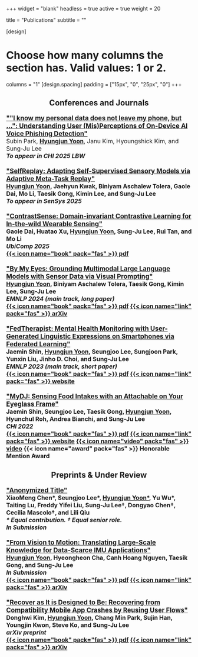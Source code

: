 +++
widget = "blank"
headless = true
active = true
weight = 20

title = "Publications"
subtitle = ""

[design]
  # Choose how many columns the section has. Valid values: 1 or 2.
  columns = "1"
[design.spacing]
  padding = ["15px", "0", "25px", "0"]
+++
<style>
h2.publications {
  text-align: center;
}
div.pub {
  font-size: 13pt;
  margin-left: 15%;
  margin-right: 15%;
  margin-bottom: 20px;
  width: 70%;
}
a.title {
  font-size: 14pt;
  font-weight: bold;
}
@media only screen and (max-width: 992px) {
div.pub {
  font-size: 12pt;
  margin-left: 0%;
  margin-right: 0%;
  margin-bottom: 20px;
  width: 100%;
}
a.title {
  font-size: 13pt;
  font-weight: bold;
}
}
</style>
<h2 class="publications">Conferences and Journals</h2>

<div class="pub">
<a class="title" href=".">""I know my personal data does not leave my phone, but ...": Understanding User (Mis)Perceptions of On-Device AI Voice Phishing Detection"</a> </br>
Subin Park, <strong style="text-decoration:underline">Hyungjun Yoon</strong>, Janu Kim, Hyoungshick Kim, and Sung-Ju Lee</br>
<i><b>To appear in CHI 2025 LBW<b></i></br>
</div>

<div class="pub">
<a class="title" href=".">"SelfReplay: Adapting Self-Supervised Sensory Models via Adaptive Meta-Task Replay"</a> </br>
<strong style="text-decoration:underline">Hyungjun Yoon</strong>, Jaehyun Kwak, Biniyam Aschalew Tolera, Gaole Dai, Mo Li, Taesik Gong, Kimin Lee, and Sung-Ju Lee</br>
<i><b>To appear in SenSys 2025</b></i></br>
<!-- <a class="badge badge-info" href=".">{{< icon name="book" pack="fas" >}} pdf</a> -->
</div>

<div class="pub">
<a class="title" href="https://dl.acm.org/doi/10.1145/3699744">"ContrastSense: Domain-invariant Contrastive Learning for In-the-wild Wearable Sensing"</a> </br>
Gaole Dai, Huatao Xu, <strong style="text-decoration:underline">Hyungjun Yoon</strong>, Sung-Ju Lee, Rui Tan, and Mo Li</br>
<i><b>UbiComp 2025</b></i></br>
<a class="badge badge-info" href="papers/ContrastSense.pdf">{{< icon name="book" pack="fas" >}} pdf</a>
</div>

<div class="pub">
<a class="title" href="https://aclanthology.org/2024.emnlp-main.133/">"By My Eyes: Grounding Multimodal Large Language Models with Sensor Data via Visual Prompting"</a> </br>
<strong style="text-decoration:underline">Hyungjun Yoon</strong>, Biniyam Aschalew Tolera, Taesik Gong, Kimin Lee, Sung-Ju Lee</br>
<i><b>EMNLP 2024 (main track, long paper)</b></i></br>
<a class="badge badge-info" href="papers/ByMyEyes.pdf">{{< icon name="book" pack="fas" >}} pdf</a>
<a class="badge badge-info" href="https://nmsl.kaist.ac.kr/projects/bymyeyes/">{{< icon name="link" pack="fas" >}} arXiv</a>
</div>

<div class="pub">
<a class="title" href="https://dl.acm.org/doi/abs/10.1145/3491102.3502041">"FedTherapist: Mental Health Monitoring with User-Generated Linguistic Expressions on Smartphones via Federated Learning"</a> </br>
Jaemin Shin, <strong style="text-decoration:underline">Hyungjun Yoon</strong>, Seungjoo Lee, Sungjoon Park, Yunxin Liu, Jinho D. Choi, and Sung-Ju Lee</br>
<i><b>EMNLP 2023 (main track, short paper)</b></i></br>
<a class="badge badge-info" href="papers/Fedtherapist.pdf">{{< icon name="book" pack="fas" >}} pdf</a>
<a class="badge badge-info" href="https://nmsl.kaist.ac.kr/projects/fedtherapist/">{{< icon name="link" pack="fas" >}} website</a>
</div>

<div class="pub">
<a class="title" href="https://dl.acm.org/doi/abs/10.1145/3491102.3502041">"MyDJ: Sensing Food Intakes with an Attachable on Your Eyeglass Frame"</a> </br>
Jaemin Shin, Seungjoo Lee, Taesik Gong, <strong style="text-decoration:underline">Hyungjun Yoon</strong>, Hyunchul Roh, Andrea Bianchi, and Sung-Ju Lee</br>
<i><b>CHI 2022</b></i></br>
<a class="badge badge-info" href="papers/MyDJ.pdf">{{< icon name="book" pack="fas" >}} pdf</a>
<a class="badge badge-info" href="https://nmsl.kaist.ac.kr/projects/mydj/">{{< icon name="link" pack="fas" >}} website</a>
<a class="badge badge-info" href="https://www.youtube.com/watch?v=77XNl39QoEE&feature=youtu.be">{{< icon name="video" pack="fas" >}} video</a>
<a class="badge badge-info">{{< icon name="award" pack="fas" >}} Honorable Mention Award</a>
</div>

<h2 class="publications">Preprints &amp; Under Review</h2>

<div class="pub">
<a class="title" href=".">"Anonymized Title"</a> </br>
XiaoMeng Chen*, Seungjoo Lee*, <strong style="text-decoration:underline">Hyungjun Yoon*</strong>, Yu Wu*, Taiting Lu, Freddy Yifei Liu, Sung-Ju Lee†, Dongyao Chen†, Cecilia Mascolo†, and Lili Qiu</br>
<i>* Equal contribution. † Equal senior role.</i></br>
<i>In Submission</i></br>
</div>

<div class="pub">
<a class="title" href="https://arxiv.org/abs/2209.00945">"From Vision to Motion: Translating Large-Scale Knowledge for Data-Scarce IMU Applications"</a></br>
<strong style="text-decoration:underline">Hyungjun Yoon</strong>, Hyeongheon Cha, Canh Hoang Nguyen, Taesik Gong, and Sung-Ju Lee</br>
<i>In Submission</i></br>
<a class="badge badge-info" href="papers/IMG2IMU.pdf">{{< icon name="book" pack="fas" >}} pdf</a>
<a class="badge badge-info" href="https://arxiv.org/abs/2209.00945">{{< icon name="link" pack="fas" >}} arXiv</a>
</div>

<div class="pub">
<a class="title" href=".">"Recover as It is Designed to Be: Recovering from Compatibility Mobile App Crashes by Reusing User Flows"</a> </br>
Donghwi Kim, <strong style="text-decoration:underline">Hyungjun Yoon</strong>, Chang Min Park, Sujin Han, Youngjin Kwon, Steve Ko, and Sung-Ju Lee</br>
<i>arXiv preprint</i></br>
<a class="badge badge-info" href="papers/SecondChance.pdf">{{< icon name="book" pack="fas" >}} pdf</a>
<a class="badge badge-info" href="https://arxiv.org/abs/2406.01339">{{< icon name="link" pack="fas" >}} arXiv</a>
</div>